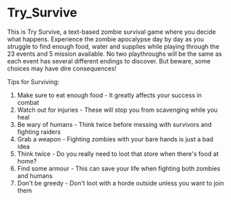 # Try_Survive
This is Try Survive, a text-based zombie survival game where you decide what happens. Experience the zombie apocalypse day by day as you struggle to find enough food, water and supplies while playing through the 23 events and 5 mission available. No two playthroughs will be the same as each event has several different endings to discover. But beware, some choices may have dire consequences!

Tips for Surviving:
1. Make sure to eat enough food - It greatly affects your success in combat
2. Watch out for injuries - These will stop you from scavenging while you heal
3. Be wary of humans - Think twice before messing with survivors and fighting raiders
4. Grab a weapon - Fighting zombies with your bare hands is just a bad idea
5. Think twice - Do you really need to loot that store when there's food at home?
6. Find some armour - This can save your life when fighting both zombies and humans
7. Don't be greedy - Don't loot with a horde outside unless you want to join them
